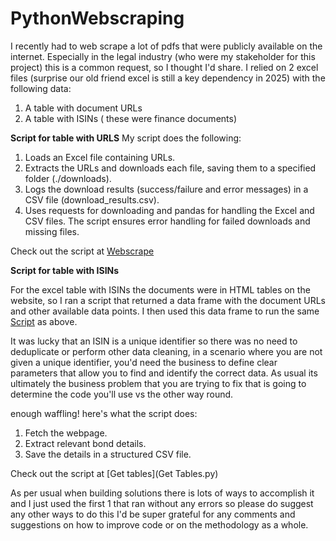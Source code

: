 # PythonWebscraping
I recently had to web scrape a lot of pdfs that were publicly available on the internet. Especially in the legal industry (who were my stakeholder for this project) this is a common request, so I thought I'd share. 
I relied on 2 excel files (surprise our old friend excel is still a key dependency in 2025) with the following data: 
1.	A table with document URLs 
2.	A table with ISINs ( these were finance documents)


**Script for table with URLS**
My script does the following: 

1.	Loads an Excel file containing URLs.
2.	Extracts the URLs and downloads each file, saving them to a specified folder (./downloads).
3.	Logs the download results (success/failure and error messages) in a CSV file (download_results.csv).
4.	Uses requests for downloading and pandas for handling the Excel and CSV files.
The script ensures error handling for failed downloads and missing files.

Check out the script at [Webscrape](WebScrape2.py)

**Script for table with ISINs**

For the excel table with ISINs the documents were in HTML tables on the website, so I ran a script that returned a data frame with the document URLs and other available data points. I then used this data frame to run the same [Script](WebScrape2.py) as above.

It was lucky that an ISIN is a unique identifier so there was no need to deduplicate or perform other data cleaning, in a scenario where you are not given a unique identifier, you'd need the business to define clear parameters that allow you to find and identify the correct data. As usual its ultimately the business problem that you are trying to fix that is going to determine the code you'll use vs the other way round. 

enough waffling! here's what the script does: 
1.	Fetch the webpage.
2.	Extract relevant bond details.
3.	Save the details in a structured CSV file.

Check out the script at [Get tables](Get Tables.py)

As per usual when building solutions there is lots of ways to accomplish it and I just used the first 1 that ran without any errors so please do suggest any other ways to do this I'd be super grateful for any comments and suggestions on how to improve code or on the methodology as a whole.
